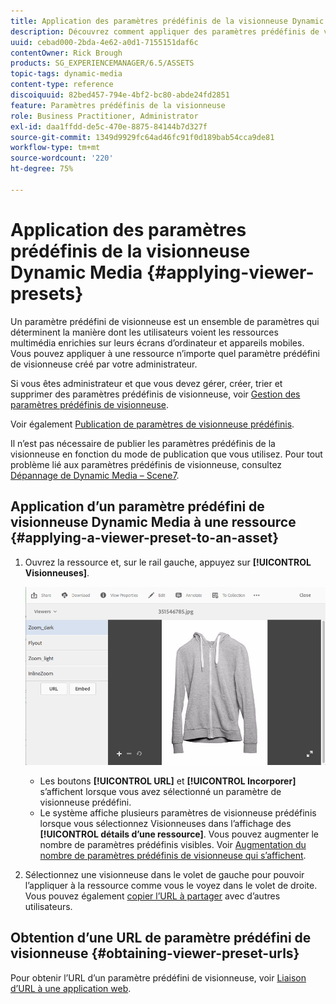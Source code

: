 ```yaml
---
title: Application des paramètres prédéfinis de la visionneuse Dynamic Media
description: Découvrez comment appliquer des paramètres prédéfinis de visionneuse dans Dynamic Media.
uuid: cebad000-2bda-4e62-a0d1-7155151daf6c
contentOwner: Rick Brough
products: SG_EXPERIENCEMANAGER/6.5/ASSETS
topic-tags: dynamic-media
content-type: reference
discoiquuid: 82bed457-794e-4bf2-bc80-abde24fd2851
feature: Paramètres prédéfinis de la visionneuse
role: Business Practitioner, Administrator
exl-id: daa1ffdd-de5c-470e-8875-84144b7d327f
source-git-commit: 1349d9929fc64ad46fc91f0d189bab54cca9de81
workflow-type: tm+mt
source-wordcount: '220'
ht-degree: 75%

---
```


# Application des paramètres prédéfinis de la visionneuse Dynamic Media {#applying-viewer-presets}

Un paramètre prédéfini de visionneuse est un ensemble de paramètres qui déterminent la manière dont les utilisateurs voient les ressources multimédia enrichies sur leurs écrans d’ordinateur et appareils mobiles. Vous pouvez appliquer à une ressource n’importe quel paramètre prédéfini de visionneuse créé par votre administrateur.

Si vous êtes administrateur et que vous devez gérer, créer, trier et supprimer des paramètres prédéfinis de visionneuse, voir [Gestion des paramètres prédéfinis de visionneuse](managing-viewer-presets.md).

Voir également [Publication de paramètres de visionneuse prédéfinis](managing-viewer-presets.md#publishing-viewer-presets).

Il n’est pas nécessaire de publier les paramètres prédéfinis de la visionneuse en fonction du mode de publication que vous utilisez.
Pour tout problème lié aux paramètres prédéfinis de visionneuse, consultez [Dépannage de Dynamic Media – Scene7](troubleshoot-dms7.md#viewers).

## Application d’un paramètre prédéfini de visionneuse Dynamic Media à une ressource {#applying-a-viewer-preset-to-an-asset}

1. Ouvrez la ressource et, sur le rail gauche, appuyez sur **[!UICONTROL Visionneuses]**.

   ![chlimage_1-104](assets/chlimage_1-104.png)

   * Les boutons **[!UICONTROL URL]** et **[!UICONTROL Incorporer]** s’affichent lorsque vous avez sélectionné un paramètre de visionneuse prédéfini.
   * Le système affiche plusieurs paramètres de visionneuse prédéfinis lorsque vous sélectionnez Visionneuses dans l’affichage des **[!UICONTROL détails d’une ressource]**. Vous pouvez augmenter le nombre de paramètres prédéfinis visibles. Voir [Augmentation du nombre de paramètres prédéfinis de visionneuse qui s’affichent](managing-viewer-presets.md).

1. Sélectionnez une visionneuse dans le volet de gauche pour pouvoir l’appliquer à la ressource comme vous le voyez dans le volet de droite. Vous pouvez également [copier l’URL à partager](linking-urls-to-yourwebapplication.md) avec d’autres utilisateurs.

## Obtention d’une URL de paramètre prédéfini de visionneuse {#obtaining-viewer-preset-urls}

Pour obtenir l’URL d’un paramètre prédéfini de visionneuse, voir [Liaison d’URL à une application web](linking-urls-to-yourwebapplication.md).
